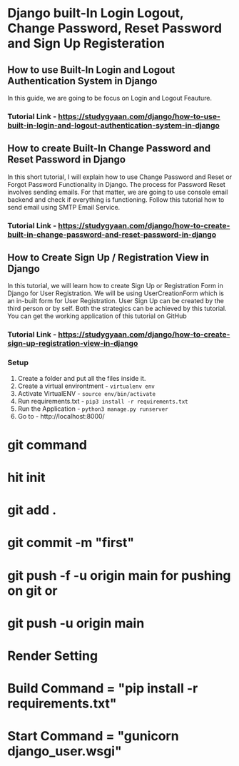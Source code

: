 # Django built-In Login Logout, Change Password, Reset Password and Sign Up Registeration

## How to use Built-In Login and Logout Authentication System in Django
In this guide, we are going to be focus on Login and Logout Feauture.

### Tutorial Link - https://studygyaan.com/django/how-to-use-built-in-login-and-logout-authentication-system-in-django

## How to create Built-In Change Password and Reset Password in Django
In this short tutorial, I will explain how to use Change Password and Reset or Forgot Password Functionality in Django. The process for Password Reset involves sending emails. For that matter, we are going to use console email backend and check if everything is functioning. Follow this tutorial how to send email using SMTP Email Service.

### Tutorial Link - https://studygyaan.com/django/how-to-create-built-in-change-password-and-reset-password-in-django

## How to Create Sign Up / Registration View in Django
In this tutorial, we will learn how to create Sign Up or Registration Form in Django for User Registration. We will be using UserCreationForm which is an in-built form for User Registration. User Sign Up can be created by the third person or by self. Both the strategics can be achieved by this tutorial. You can get the working application of this tutorial on GitHub

### Tutorial Link - https://studygyaan.com/django/how-to-create-sign-up-registration-view-in-django

### Setup
1. Create a folder and put all the files inside it.
2. Create a virtual environtment - `virtualenv env`
3. Activate VirtualENV - `source env/bin/activate`
4. Run requirements.txt - `pip3 install -r requirements.txt`
5. Run the Application - `python3 manage.py runserver`
6. Go to - http://localhost:8000/

# git command
# hit init
# git add .
# git commit -m "first"
# git push -f -u origin main for pushing on git or
# git push -u origin main


# Render Setting
# Build Command = "pip install -r requirements.txt"
# Start Command = "gunicorn django_user.wsgi"
